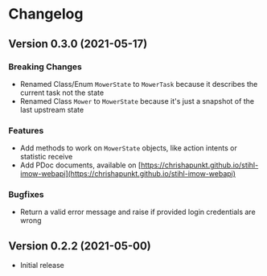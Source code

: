 
# Changelog


## Version 0.3.0 (2021-05-17)

### Breaking Changes
- Renamed Class/Enum `MowerState` to `MowerTask` because it describes the current task not the state
- Renamed Class `Mower` to `MowerState` because it's just a snapshot of the last upstream state

### Features
- Add methods to work on `MowerState` objects, like action intents or statistic receive
- Add PDoc documents, available on [https://chrishapunkt.github.io/stihl-imow-webapi](https://chrishapunkt.github.io/stihl-imow-webapi)

### Bugfixes
- Return a valid error message and raise if provided login credentials are wrong


## Version 0.2.2 (2021-05-00)

- Initial release
